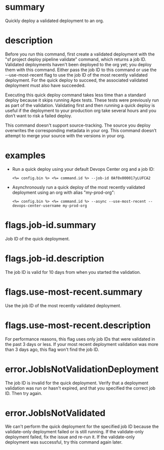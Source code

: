 # summary

Quickly deploy a validated deployment to an org.

# description

Before you run this command, first create a validated deployment with the "sf project deploy pipeline validate" command, which returns a job ID. Validated deployments haven't been deployed to the org yet; you deploy them with this command. Either pass the job ID to this command or use the --use-most-recent flag to use the job ID of the most recently validated deployment. For the quick deploy to succeed, the associated validated deployment must also have succeeded.

Executing this quick deploy command takes less time than a standard deploy because it skips running Apex tests. These tests were previously run as part of the validation. Validating first and then running a quick deploy is useful if the deployment to your production org take several hours and you don’t want to risk a failed deploy.

This command doesn't support source-tracking. The source you deploy overwrites the corresponding metadata in your org. This command doesn’t attempt to merge your source with the versions in your org.

# examples

- Run a quick deploy using your default Devops Center org and a job ID:

      <%= config.bin %> <%= command.id %> --job-id 0Af0x000017yLUFCA2

- Asynchronously run a quick deploy of the most recently validated deployment using an org with alias "my-prod-org":

      <%= config.bin %> <%= command.id %> --async --use-most-recent --devops-center-username my-prod-org

# flags.job-id.summary

Job ID of the quick deployment.

# flags.job-id.description

The job ID is valid for 10 days from when you started the validation.

# flags.use-most-recent.summary

Use the job ID of the most recently validated deployment.

# flags.use-most-recent.description

For performance reasons, this flag uses only job IDs that were validated in the past 3 days or less. If your most recent deployment validation was more than 3 days ago, this flag won't find the job ID.

# error.JobIsNotValidationDeployment

The job ID is invalid for the quick deployment. Verify that a deployment validation was run or hasn't expired, and that you specified the correct job ID. Then try again.

# error.JobIsNotValidated

We can't perform the quick deployment for the specified job ID because the validate-only deployment failed or is still running. If the validate-only deployment failed, fix the issue and re-run it. If the validate-only deployment was successful, try this command again later.
